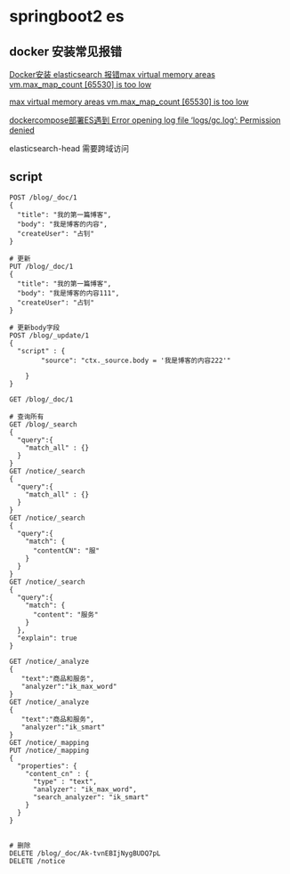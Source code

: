 # springboot2 es

## docker 安装常见报错

[Docker安装 elasticsearch 报错max virtual memory areas vm.max_map_count [65530] is too low](https://blog.csdn.net/xingfei_work/article/details/81463978)

[max virtual memory areas vm.max_map_count [65530] is too low](https://github.com/docker-library/elasticsearch/issues/111)

[dockercompose部署ES遇到 Error opening log file ‘logs/gc.log’: Permission denied](https://blog.csdn.net/qq_18848239/article/details/108158741)

elasticsearch-head 需要跨域访问

## script
```
POST /blog/_doc/1
{
  "title": "我的第一篇博客",
  "body": "我是博客的内容",
  "createUser": "占钊"
}

# 更新
PUT /blog/_doc/1
{
  "title": "我的第一篇博客",
  "body": "我是博客的内容111",
  "createUser": "占钊"
}

# 更新body字段
POST /blog/_update/1
{
  "script" : {
        "source": "ctx._source.body = '我是博客的内容222'"
        
    }
}

GET /blog/_doc/1

# 查询所有
GET /blog/_search
{
  "query":{
    "match_all" : {}
  }
}
GET /notice/_search
{
  "query":{
    "match_all" : {}
  }
}
GET /notice/_search
{
  "query":{
    "match": {
      "contentCN": "服"
    }
  }
}
GET /notice/_search
{
  "query":{
    "match": {
      "content": "服务"
    }
  },
  "explain": true
}

GET /notice/_analyze
{
   "text":"商品和服务",
   "analyzer":"ik_max_word"
}
GET /notice/_analyze
{
   "text":"商品和服务",
   "analyzer":"ik_smart"
}
GET /notice/_mapping
PUT /notice/_mapping
{
  "properties": {
    "content_cn" : {
      "type" : "text",
      "analyzer": "ik_max_word",
      "search_analyzer": "ik_smart"
    }
  }
}


# 删除
DELETE /blog/_doc/Ak-tvnEBIjNygBUDQ7pL
DELETE /notice
```